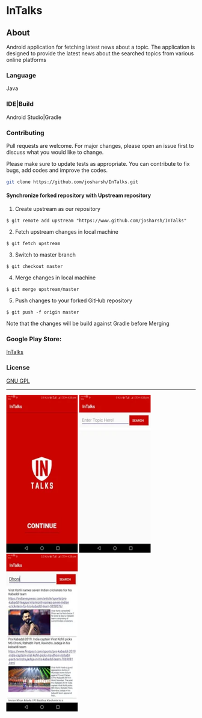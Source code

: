 # InTalks
## About
Android application for fetching latest news about a topic. The application is designed to provide the latest news about the searched topics from various online platforms

### Language
Java

### IDE|Build
Android Studio|Gradle

### Contributing
Pull requests are welcome. For major changes, please open an issue first to discuss what you would like to change.

Please make sure to update tests as appropriate.
You can contribute to fix bugs, add codes and improve the codes.

```bash
git clone https://github.com/josharsh/InTalks.git
```
#### Synchronize forked repository with Upstream repository

1. Create upstream as our repository
```
$ git remote add upstream "https://www.github.com/josharsh/InTalks"
```

2. Fetch upstream changes in local machine
```
$ git fetch upstream
```

3. Switch to master branch
```
$ git checkout master
```

4. Merge changes in local machine
```
$ git merge upstream/master
```

5. Push changes to your forked GitHub repository
```
$ git push -f origin master
```
Note that the changes will be build against Gradle before Merging
### Google Play Store:
[InTalks](https://play.google.com/store/apps/details?id=com.InTalks.android.liveupdates)

### License
[GNU GPL](https://play.google.com/store/apps/details?id=com.InTalks.android.liveupdates)

<HR>
     <p>
<img src="Resources/1.webp"
     alt="Harmonica Application"
     height=420 width=190/>
<img src="Resources/2.webp"
     alt="Harmonica Application"
      height=420 width=190/>   <img src="Resources/3.webp"
     alt="Harmonica Application"
      height=420 width=190/> 
   
